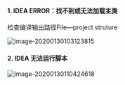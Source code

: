 #### 1. IDEA ERROR：找不到或无法加载主类

检查编译输出路径File—project struture

![image-20200130103123815](../../../markdown_pic/IDEAconfig_structure.png)

#### 2. IDEA 无法运行脚本

![image-20200130110424618](../../../markdown_pic/IDEAconfig_structure2.png)